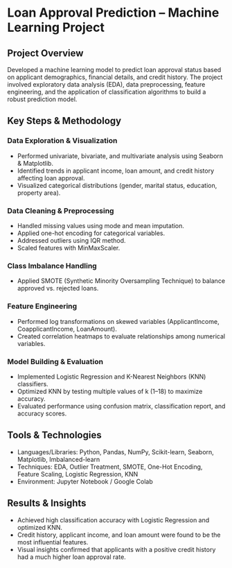 # Loan Approval Prediction – Machine Learning Project

## Project Overview

Developed a machine learning model to predict loan approval status based on applicant demographics, financial details, and credit history. The project involved exploratory data analysis (EDA), data preprocessing, feature engineering, and the application of classification algorithms to build a robust prediction model.

## Key Steps & Methodology

### Data Exploration & Visualization
- Performed univariate, bivariate, and multivariate analysis using Seaborn & Matplotlib.
- Identified trends in applicant income, loan amount, and credit history affecting loan approval.
- Visualized categorical distributions (gender, marital status, education, property area).

### Data Cleaning & Preprocessing
- Handled missing values using mode and mean imputation.
- Applied one-hot encoding for categorical variables.
- Addressed outliers using IQR method.
- Scaled features with MinMaxScaler.

### Class Imbalance Handling
- Applied SMOTE (Synthetic Minority Oversampling Technique) to balance approved vs. rejected loans.

### Feature Engineering
- Performed log transformations on skewed variables (ApplicantIncome, CoapplicantIncome, LoanAmount).
- Created correlation heatmaps to evaluate relationships among numerical variables.

### Model Building & Evaluation
- Implemented Logistic Regression and K-Nearest Neighbors (KNN) classifiers.
- Optimized KNN by testing multiple values of k (1–18) to maximize accuracy.
- Evaluated performance using confusion matrix, classification report, and accuracy scores.

## Tools & Technologies
- Languages/Libraries: Python, Pandas, NumPy, Scikit-learn, Seaborn, Matplotlib, Imbalanced-learn
- Techniques: EDA, Outlier Treatment, SMOTE, One-Hot Encoding, Feature Scaling, Logistic Regression, KNN
- Environment: Jupyter Notebook / Google Colab

## Results & Insights
- Achieved high classification accuracy with Logistic Regression and optimized KNN.
- Credit history, applicant income, and loan amount were found to be the most influential features.
- Visual insights confirmed that applicants with a positive credit history had a much higher loan approval rate.
